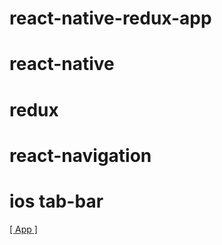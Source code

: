 # react-native-redux-app

# react-native
# redux
# react-navigation
# ios tab-bar


[[ App ]]( https://youtu.be/p1wAij59DrM)

